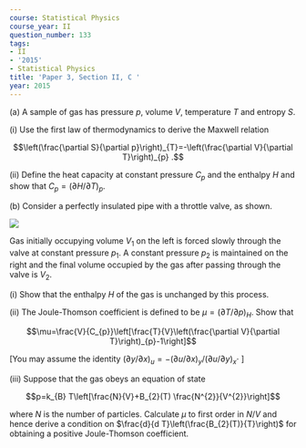 ```yaml
---
course: Statistical Physics
course_year: II
question_number: 133
tags:
- II
- '2015'
- Statistical Physics
title: 'Paper 3, Section II, C '
year: 2015
---
```




(a) A sample of gas has pressure $p$, volume $V$, temperature $T$ and entropy $S$.

(i) Use the first law of thermodynamics to derive the Maxwell relation

$$\left(\frac{\partial S}{\partial p}\right)_{T}=-\left(\frac{\partial V}{\partial T}\right)_{p} .$$

(ii) Define the heat capacity at constant pressure $C_{p}$ and the enthalpy $H$ and show that $C_{p}=(\partial H / \partial T)_{p}$.

(b) Consider a perfectly insulated pipe with a throttle valve, as shown.

![](https://cdn.mathpix.com/cropped/2022_04_28_3da361c82cd69e6b08dag-099.jpg?height=122&width=351&top_left_y=621&top_left_x=515)

Gas initially occupying volume $V_{1}$ on the left is forced slowly through the valve at constant pressure $p_{1}$. A constant pressure $p_{2}$ is maintained on the right and the final volume occupied by the gas after passing through the valve is $V_{2}$.

(i) Show that the enthalpy $H$ of the gas is unchanged by this process.

(ii) The Joule-Thomson coefficient is defined to be $\mu=(\partial T / \partial p)_{H}$. Show that

$$\mu=\frac{V}{C_{p}}\left[\frac{T}{V}\left(\frac{\partial V}{\partial T}\right)_{p}-1\right]$$

[You may assume the identity $(\partial y / \partial x)_{u}=-(\partial u / \partial x)_{y} /(\partial u / \partial y)_{x} \cdot$ ]

(iii) Suppose that the gas obeys an equation of state

$$p=k_{B} T\left[\frac{N}{V}+B_{2}(T) \frac{N^{2}}{V^{2}}\right]$$

where $N$ is the number of particles. Calculate $\mu$ to first order in $N / V$ and hence derive a condition on $\frac{d}{d T}\left(\frac{B_{2}(T)}{T}\right)$ for obtaining a positive Joule-Thomson coefficient.